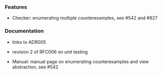 <!-- NOTE:
     Release notes for unreleased changes go here, following this format:

        ### Features

         * Change description, see #123

        ### Bug fixes

         * Some bug fix, see #124

     DO NOT LEAVE A BLANK LINE BELOW THIS PREAMBLE -->
### Features

* Checker: enumerating multiple counterexamples, see #542 and #827

### Documentation

* links to ADR005

* revision 2 of RFC006 on unit testing

* Manual: manual page on enumerating counterexamples and view abstraction, see #542
